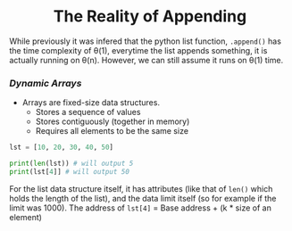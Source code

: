 <div align = "center">

# The Reality of Appending

</div>

While previously it was infered that the python list function, `.append()` has the time complexity of θ(1), everytime the list appends something, it is actually running on θ(n). However, we can still assume it runs on θ(1) time. 

### ***Dynamic Arrays***
- Arrays are fixed-size data structures.
  - Stores a sequence of values
  - Stores contiguously (together in memory)
  - Requires all elements to be the same size

```python
lst = [10, 20, 30, 40, 50]

print(len(lst)) # will output 5
print(lst[4]] # will output 50
```
For the list data structure itself, it has attributes (like that of `len()` which holds the length of the list), and the data limit itself (so for example if the limit was 1000). 
The address of `lst[4]` = Base address + (k * size of an element)


